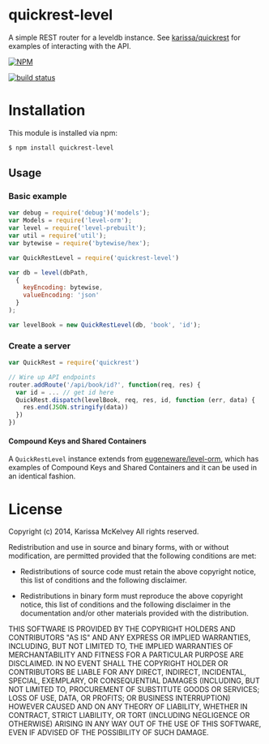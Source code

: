 quickrest-level
=============

A simple REST router for a leveldb instance. See [karissa/quickrest](https://github.com/karissa/quickrest) for examples of interacting with the API.


[![NPM](https://nodei.co/npm/quickrest-level.png?compact=true)](https://nodei.co/npm/quickrest-level/)

[![build status](https://secure.travis-ci.org/karissa/quickrest-level.png)](http://travis-ci.org/karissa/quickrest-level)


# Installation
This module is installed via npm:

```bash
$ npm install quickrest-level
```

## Usage


### Basic example

```js
var debug = require('debug')('models');
var Models = require('level-orm');
var level = require('level-prebuilt');
var util = require('util');
var bytewise = require('bytewise/hex');

var QuickRestLevel = require('quickrest-level')

var db = level(dbPath,
  {
    keyEncoding: bytewise,
    valueEncoding: 'json'
  }
);

var levelBook = new QuickRestLevel(db, 'book', 'id');
```

### Create a server

```js
var QuickRest = require('quickrest')

// Wire up API endpoints
router.addRoute('/api/book/id?', function(req, res) {
  var id = ... // get id here
  QuickRest.dispatch(levelBook, req, res, id, function (err, data) {
    res.end(JSON.stringify(data))
  })
})
```

#### Compound Keys and Shared Containers
A ```QuickRestLevel``` instance extends from [eugeneware/level-orm](https://github.com/eugeneware/level-orm), which has examples of Compound Keys and Shared Containers and it can be used in an identical fashion.



# License
Copyright (c) 2014, Karissa McKelvey
All rights reserved.

Redistribution and use in source and binary forms, with or without
modification, are permitted provided that the following conditions are met:

* Redistributions of source code must retain the above copyright notice, this
  list of conditions and the following disclaimer.

* Redistributions in binary form must reproduce the above copyright notice,
  this list of conditions and the following disclaimer in the documentation
  and/or other materials provided with the distribution.

THIS SOFTWARE IS PROVIDED BY THE COPYRIGHT HOLDERS AND CONTRIBUTORS "AS IS"
AND ANY EXPRESS OR IMPLIED WARRANTIES, INCLUDING, BUT NOT LIMITED TO, THE
IMPLIED WARRANTIES OF MERCHANTABILITY AND FITNESS FOR A PARTICULAR PURPOSE ARE
DISCLAIMED. IN NO EVENT SHALL THE COPYRIGHT HOLDER OR CONTRIBUTORS BE LIABLE
FOR ANY DIRECT, INDIRECT, INCIDENTAL, SPECIAL, EXEMPLARY, OR CONSEQUENTIAL
DAMAGES (INCLUDING, BUT NOT LIMITED TO, PROCUREMENT OF SUBSTITUTE GOODS OR
SERVICES; LOSS OF USE, DATA, OR PROFITS; OR BUSINESS INTERRUPTION) HOWEVER
CAUSED AND ON ANY THEORY OF LIABILITY, WHETHER IN CONTRACT, STRICT LIABILITY,
OR TORT (INCLUDING NEGLIGENCE OR OTHERWISE) ARISING IN ANY WAY OUT OF THE USE
OF THIS SOFTWARE, EVEN IF ADVISED OF THE POSSIBILITY OF SUCH DAMAGE.

